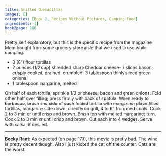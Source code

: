 ```yaml
---
title: Grilled Quesadillas
images: []
categories: [Book 2, Recipes Without Pictures, Camping Food]
ingredients: []
book2page: 180
---
```


Pretty self explanatory, but this is the specific recipe from the magazine Mom bought from some grocery store aisle that we used to use while camping. 

- 3 (8”) flour tortillas
- 2 ounces (1/2 cup) shredded sharp Cheddar cheese- 2 slices bacon, crisply cooked, drained, crumbled- 3 tablespoon thinly sliced green onions
- 1 tablespoon margarine, melted

On half of each tortilla, sprinkle 1/3 or cheese, bacon and green onions. Fold other half over filling; press firmly with back of spatula. When ready to barbecue, brush one side of each folded tortilla with margarine; place filled tortillas, margarine side down, directly on grill, 4 to 6” from med coals. Cook 2 to 3 min or until crisp and brown. Brush top with melted margarine; turn. Cook 2 to 3 min or until crisp and brown. Cut each into 4 wedges. Serve with salsa, if desired. 

----
**Becky Rant:**
As expected (on [page 173](Times_Union_Raita.md)), this movie is pretty bad. The wine is pretty decent though. Also I just kicked the cat off the counter. Cats are the worst.